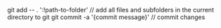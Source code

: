 
git add -- . ':!path-to-folder' // add all files and subfolders in the current directory to git
git commit -a '{commit message}' // commit changes
